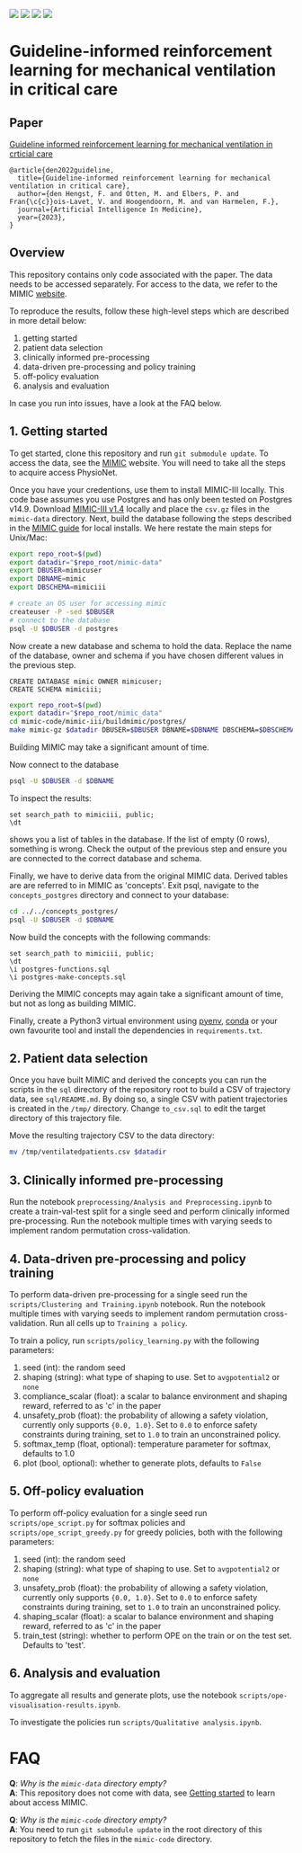 <a style="text-decoration:none !important;" href="https://docs.python.org/3.12/" alt="Python3.12"><img src="https://img.shields.io/badge/python-3.12-blue.svg" /></a>
<a style="text-decoration:none !important;" href="https://doi.org/10.1016/j.artmed.2023.102742" alt="arXiv"><img src="https://img.shields.io/badge/paper-AIIM-red" /></a>
<a style="text-decoration:none !important;" href="https://docs.conda.io/en/latest/miniconda.html" alt="package management"><img src="https://img.shields.io/badge/conda-env-green" /></a>
<a style="text-decoration:none !important;" href="https://opensource.org/licenses/MIT" alt="License"><img src="https://img.shields.io/badge/license-MIT-purple.svg" /></a>

# Guideline-informed reinforcement learning for mechanical ventilation in critical care


## Paper
[Guideline informed reinforcement learning for mechanical ventilation in crticial care](https://doi.org/10.1016/j.artmed.2023.102742)
```
@article{den2022guideline,
  title={Guideline-informed reinforcement learning for mechanical ventilation in critical care},
  author={den Hengst, F. and Otten, M. and Elbers, P. and Fran{\c{c}}ois-Lavet, V. and Hoogendoorn, M. and van Harmelen, F.},
  journal={Artificial Intelligence In Medicine},
  year={2023},
}
```

## Overview
This repository contains only code associated with the paper. The data needs to be accessed separately. For access to the data, we refer to the MIMIC [website](https://mimic-mit-edu.vu-nl.idm.oclc.org/docs/gettingstarted/).

To reproduce the results, follow these high-level steps which are described in more detail below:
1. getting started
2. patient data selection
3. clinically informed pre-processing
4. data-driven pre-processing and policy training
5. off-policy evaluation
6. analysis and evaluation

In case you run into issues, have a look at the FAQ below.


## 1. Getting started
To get started, clone this repository and run ``git submodule update``. To access the data, see the [MIMIC](https://mimic-mit-edu.vu-nl.idm.oclc.org/docs/gettingstarted/) website. You will need to take all the steps to acquire access PhysioNet. 

Once you have your credentions, use them to install MIMIC-III locally. This code base assumes you use Postgres and has only been tested on Postgres v14.9. Download [MIMIC-III v1.4](https://physionet.org/content/mimiciii/1.4/) locally and place the ``csv.gz`` files in the ``mimic-data`` directory. Next, build the database following the steps described in the [MIMIC guide](https://mimic-mit-edu.vu-nl.idm.oclc.org/docs/gettingstarted/local/install-mimic-locally-ubuntu/) for local installs. We here restate the main steps for Unix/Mac:
```bash
export repo_root=$(pwd)
export datadir="$repo_root/mimic-data"
export DBUSER=mimicuser
export DBNAME=mimic
export DBSCHEMA=mimiciii

# create an OS user for accessing mimic
createuser -P -sed $DBUSER
# connect to the database
psql -U $DBUSER -d postgres
```

Now create a new database and schema to hold the data. Replace the name of the database, owner and schema if you have chosen different values in the previous step.
```psql
CREATE DATABASE mimic OWNER mimicuser;
CREATE SCHEMA mimiciii;
```

```bash
export repo_root=$(pwd)
export datadir="$repo_root/mimic_data"
cd mimic-code/mimic-iii/buildmimic/postgres/
make mimic-gz $datadir DBUSER=$DBUSER DBNAME=$DBNAME DBSCHEMA=$DBSCHEMA
```
Building MIMIC may take a significant amount of time.

Now connect to the database
```bash
psql -U $DBUSER -d $DBNAME
```
To inspect the results:
```psql
set search_path to mimiciii, public;
\dt
```
shows you a list of tables in the database. If the list of empty (0 rows), something is wrong. Check the output of the previous step and ensure you are connected to the correct database and schema.

Finally, we have to derive data from the original MIMIC data. Derived tables are are referred to in MIMIC as 'concepts'. Exit psql, navigate to the `concepts_postgres` directory and connect to your database:
```bash
cd ../../concepts_postgres/
psql -U $DBUSER -d $DBNAME
```

Now build the concepts with the following commands:
```psql
set search_path to mimiciii, public;
\dt
\i postgres-functions.sql
\i postgres-make-concepts.sql
```
Deriving the MIMIC concepts may again take a significant amount of time, but not as long as building MIMIC.

Finally, create a Python3 virtual environment using [pyenv](https://virtualenv.pypa.io/en/latest/user_guide.html), [conda](https://docs.conda.io/projects/conda/en/latest/user-guide/tasks/manage-environments.html) or your own favourite tool and install the dependencies in ``requirements.txt``.

## 2. Patient data selection
Once you have built MIMIC and derived the concepts you can run the scripts in the `sql` directory of the repository root to build a CSV of trajectory data, see `sql/README.md`.
By doing so, a single CSV with patient trajectories is created in the `/tmp/` directory. Change `to_csv.sql` to edit the target directory of this trajectory file.

Move the resulting trajectory CSV to the data directory:
```bash
mv /tmp/ventilatedpatients.csv $datadir
```

## 3. Clinically informed pre-processing
Run the notebook `preprocessing/Analysis and Preprocessing.ipynb` to create a train-val-test split for a single seed and perform clinically informed pre-processing. Run the notebook multiple times with varying seeds to implement random permutation cross-validation.

## 4. Data-driven pre-processing and policy training
To perform data-driven pre-processing for a single seed run the `scripts/Clustering and Training.ipynb` notebook. Run the notebook multiple times with varying seeds to implement random permutation cross-validation. Run all cells up to ``Training a policy``.

To train a policy, run ``scripts/policy_learning.py`` with the following parameters:

1. seed (int): the random seed
2. shaping (string): what type of shaping to use. Set to `avgpotential2` or `none`
3. compliance_scalar (float): a scalar to balance environment and shaping reward, referred to as 'c' in the paper
4. unsafety_prob (float): the probability of allowing a safety violation, currently only supports ``{0.0, 1.0}``. Set to `0.0` to enforce safety constraints during training, set to `1.0` to train an unconstrained policy.
5. softmax_temp (float, optional): temperature parameter for softmax, defaults to 1.0
6. plot (bool, optional): whether to generate plots, defaults to `False`


## 5. Off-policy evaluation
To perform off-policy evaluation for a single seed run `scripts/ope_script.py` for softmax policies and `scripts/ope_script_greedy.py` for greedy policies, both
with the following parameters:

1. seed (int): the random seed
2. shaping (string): what type of shaping to use. Set to `avgpotential2` or `none`
3. unsafety_prob (float): the probability of allowing a safety violation, currently only supports ``{0.0, 1.0}``. Set to `0.0` to enforce safety constraints during training, set to `1.0` to train an unconstrained policy.
4. shaping_scalar (float): a scalar to balance environment and shaping reward, referred to as 'c' in the paper
5. train_test (string): whether to perform OPE on the train or on the test set. Defaults to 'test'.


## 6. Analysis and evaluation
To aggregate all results and generate plots, use the notebook ``scripts/ope-visualisation-results.ipynb``.

To investigate the policies run ``scripts/Qualitative analysis.ipynb``.

# FAQ
**Q**: *Why is the `mimic-data` directory empty?*  
**A**: This repository does not come with data, see [Getting started](#1.-Getting-started) to learn about access MIMIC.

**Q**: *Why is the `mimic-code` directory empty?*  
**A**: You need to run `git submodule update` in the root directory of this repository to fetch the files in the `mimic-code` directory.

